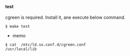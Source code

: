 
#### test
cgreen is required. Install it, ane execute below command.
```
$ make test
```

* memo
```
$ cat  /etc/ld.so.conf.d/cgreen.conf
/usr/local/lib
```

